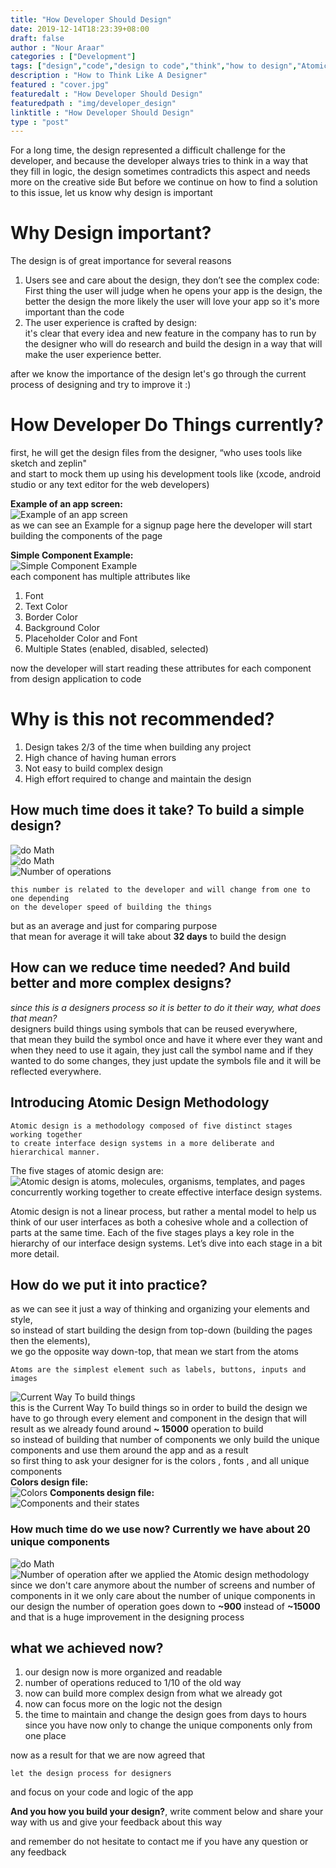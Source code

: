 ```yaml
---
title: "How Developer Should Design"
date: 2019-12-14T18:23:39+08:00
draft: false
author : "Nour Araar"
categories : ["Development"]
tags: ["design","code","design to code","think","how to design","Atomic design methodology"]
description : "How to Think Like A Designer"
featured : "cover.jpg"
featuredalt : "How Developer Should Design"
featuredpath : "img/developer_design"
linktitle : "How Developer Should Design"
type : "post"
---
```

For a long time, the design represented a difficult challenge for the developer, and because the developer always tries to think in a way that they fill in logic, the design sometimes contradicts this aspect and needs more on the creative side But before we continue on how to find a solution to this issue, let us know why design is important

# Why Design important?
The design is of great importance for several reasons 
1. Users see and care about the design, they don’t see the complex code:  
   First thing the user will judge when he opens your app is the design,
   the better the design the more likely the user will love your app so it's more important than the code
2. The user experience is crafted by design:  
    it's clear that every idea and new feature in the company has to run by the designer 
    who will do research and build the design in a way that will make the user experience better.

after we know the importance of the design let's go through the current process of designing and try to improve it :)

# How Developer Do Things currently?
first, he will get the design files from the designer, “who uses tools like sketch and zeplin"  
and start to mock them up using his development tools like (xcode, android studio or any text editor for the web developers)   

**Example of an app screen:**  
![Example of an app screen](/img/developer_design/sign_up_page.png "Example of an app screen")  
as we can see an Example for a signup page here the developer will start building the components of the page  

**Simple Component Example:**  
![Simple Component Example](/img/developer_design/element_example.jpg "Simple Component Example")  
each component has multiple attributes like    
1. Font
2. Text Color
3. Border Color
4. Background Color
5. Placeholder Color and Font
6. Multiple States (enabled, disabled, selected)  

now the developer will start reading these attributes for each component from design application to code

# Why is this not recommended?
1. Design takes 2/3 of the time when building any project
2. High chance of having human errors
3. Not easy to build complex design
4. High effort required to change and maintain the design  
   
## How much time does it take? To build a simple design?
![do Math](/img/developer_design/do_math.gif "Do Math")  
![do Math](/img/developer_design/math.gif "Do Math")  
![Number of operations](/img/developer_design/number_of_process.png "Number of operations")  
```
this number is related to the developer and will change from one to one depending  
on the developer speed of building the things
```
but as an average and just for comparing purpose  
that mean for average it will take about **32 days** to build the design

## How can we reduce time needed? And build better and more complex designs?
*since this is a designers process so it is better to do it their way, what does that mean?*  
designers build things using symbols that can be reused everywhere,  
that mean they build the symbol once and have it where ever they want 
and when they need to use it again, they just call the symbol name and if they wanted to do some changes, they just update the symbols file
and it will be reflected everywhere.

## Introducing Atomic Design Methodology
```
Atomic design is a methodology composed of five distinct stages working together 
to create interface design systems in a more deliberate and hierarchical manner. 
```
The five stages of atomic design are:  
![Atomic design is atoms, molecules, organisms, templates, and pages concurrently working together to create effective interface design systems.](/img/developer_design/atomic-design-abstract-concrete.png "Atomic design is atoms, molecules, organisms, templates, and pages concurrently working together to create effective interface design systems.")  

Atomic design is not a linear process, but rather a mental model to help us think of our user interfaces as both a cohesive whole and a collection of parts at the same time. Each of the five stages plays a key role in the hierarchy of our interface design systems. Let’s dive into each stage in a bit more detail.

## How do we put it into practice?
as we can see it just a way of thinking and organizing your elements and style,  
so instead of start building the design from top-down (building the pages then the elements),  
we go the opposite way down-top, that mean we start from the atoms
```
Atoms are the simplest element such as labels, buttons, inputs and images
```
![Current Way To build things](/img/developer_design/top-down.png "Current Way To build things")  
this is the Current Way To build things so in order to build the design we have to go through every element and component in the design that will result as we already found around **~ 15000** operation to build  
so instead of building that number of components we only build the unique components and use them around the app and as a result  
so first thing to ask your designer for is the colors , fonts , and all unique components  
**Colors design file:**  
![Colors](/img/developer_design/colors.png "Colors")
**Components design file:**  
![Components and their states](/img/developer_design/components.png "Componenets and their states")
### How much time do we use now? Currently we have about 20 unique components
![do Math](/img/developer_design/do_math.gif "Do Math")
![Number of operation after we applied the Atomic design methodology](/img/developer_design/new-results.png "Number of operation after we applied the Atomic design methodology")
since we don't care anymore about the number of screens and number of components in it we only care about the number of unique components in our design the number of operation goes down to **~900** instead of **~15000** and that is a huge improvement in the designing process

## what we achieved now?
1. our design now is more organized and readable
2. number of operations reduced to 1/10 of the old way
3. now can build more complex design from what we already got
4. now can focus more on the logic not the design
5. the time to maintain and change the design goes from days to hours  
   since you have now only to change the unique components only from one place

now as a result for that we are now agreed that
```
let the design process for designers
```
and focus on your code and logic of the app

**And you how you build your design?**, write comment below and share your way with us and give your feedback about this way

and remember do not hesitate to contact me if you have any question or any feedback 
